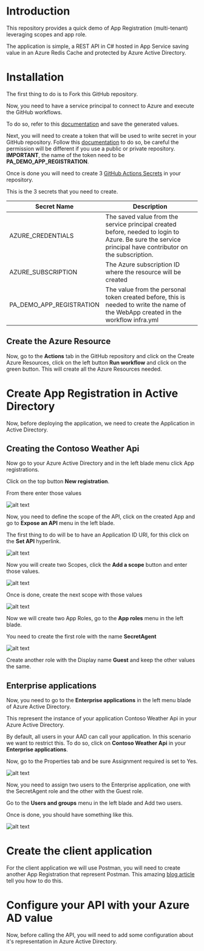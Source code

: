 # Introduction

This repository provides a quick demo of App Registration (multi-tenant) leveraging scopes and app role.

The application is simple, a REST API in C# hosted in App Service saving value in an Azure Redis Cache and protected by Azure Active Directory.

# Installation

The first thing to do is to Fork this GitHub repository.  

Now, you need to have a service principal to connect to Azure and execute the GitHub workflows.

To do so, refer to this [documentation](https://github.com/marketplace/actions/azure-login#configure-a-service-principal-with-a-secret) and save the generated values.

Next, you will need to create a token that will be used to write secret in your GitHub repository.  Follow this [documentation](https://github.com/marketplace/actions/create-github-secret-action) to do so, be careful the permission will be different if you use a public or private repository.  **IMPORTANT**, the name of the token need to be **PA_DEMO_APP_REGISTRATION**.

Once is done you will need to create 3 [GitHub Actions Secrets](https://docs.github.com/en/rest/actions/secrets) in your repository.

This is the 3 secrets that you need to create.

| Secret Name | Description |
| ------------| ------------|
| AZURE_CREDENTIALS | The saved value from the service principal created before, needed to login to Azure.  Be sure the service principal have contributor on the subscription.
| AZURE_SUBSCRIPTION | The Azure subscription ID where the resource will be created
| PA_DEMO_APP_REGISTRATION | The value from the personal token created before, this is needed to write the name of the WebApp created in the workflow infra.yml

## Create the Azure Resource

Now, go to the **Actions** tab in the GitHub repository and click on the Create Azure Resources, click on the left button **Run workflow** and click on the green button.  This will create all the Azure Resources needed.

# Create App Registration in Active Directory

Now, before deploying the application, we need to create the Application in Active Directory.

## Creating the Contoso Weather Api

Now go to your Azure Active Directory and in the left blade menu click App registrations.

Click on the top button **New registration**.

From there enter those values

![alt text](https://github.com/hugogirard/demoAppRegistration/blob/main/images/Contoso%20Weather%20Api.png?raw=true)

Now, you need to define the scope of the API, click on the created App and go to **Expose an API** menu in the left blade.

The first thing to do will be to have an Application ID URI, for this click on the **Set API**  hyperlink.

![alt text](https://github.com/hugogirard/demoAppRegistration/blob/main/images/SetApiUri.png?raw=true)

Now you will create two Scopes, click the **Add a scope** button and enter those values.

![alt text](https://github.com/hugogirard/demoAppRegistration/blob/main/images/Create%20Read.City.Weather%20Scope.png?raw=true)

Once is done, create the next scope with those values

![alt text](https://github.com/hugogirard/demoAppRegistration/blob/main/images/Read.Weather.From.Mars.png?raw=true)

Now we will create two App Roles, go to the **App roles** menu in the left blade.

You need to create the first role with the name **SecretAgent**

![alt text](https://github.com/hugogirard/demoAppRegistration/blob/main/images/AppRole.png?raw=true)

Create another role with the Display name **Guest** and keep the other values the same.

## Enterprise applications

Now, you need to go to the **Enterprise applications** in the left menu blade of Azure Active Directory.

This represent the instance of your application Contoso Weather Api in your Azure Active Directory.

By default, all users in your AAD can call your application.  In this scenario we want to restrict this.  To do so, click on **Contoso Weather Api** in your **Enterprise applications**.

Now, go to the Properties tab and be sure Assignment required is set to Yes.

![alt text](https://github.com/hugogirard/demoAppRegistration/blob/main/images/AssignmentRequired.png?raw=true)

Now, you need to assign two users to the Enterprise application, one with the SecretAgent role and the other with the Guest role.

Go to the **Users and groups** menu in the left blade and Add two users.

Once is done, you should have something like this.

![alt text](https://github.com/hugogirard/demoAppRegistration/blob/main/images/AssignedUsers.png?raw=true)

# Create the client application

For the client application we will use Postman, you will need to create another App Registration that represent Postman.  This amazing [blog article](https://dev.to/425show/calling-an-azure-ad-secured-api-with-postman-22co) tell you how to do this.

# Configure your API with your Azure AD value

Now, before calling the API, you will need to add some configuration about it's representation in Azure Active Directory.